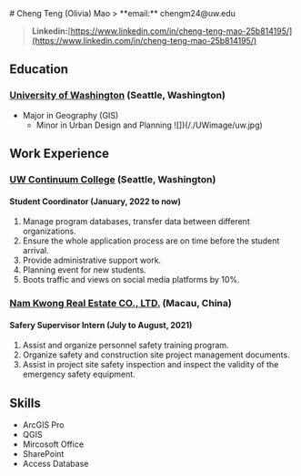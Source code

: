 <link href="style.css" ></link>
# Cheng Teng (Olivia) Mao
> **email:** chengm24@uw.edu

> **Linkedin:**[https://www.linkedin.com/in/cheng-teng-mao-25b814195/](https://www.linkedin.com/in/cheng-teng-mao-25b814195/)

## Education
### [University of Washington](https://www.washington.edu/) (Seattle, Washington)
- Major in Geography (GIS)
  - Minor in Urban Design and Planning
![])(/./UWimage/uw.jpg)
## Work Experience 
### [UW Continuum College](https://www.continuum.uw.edu/) (Seattle, Washington)   
#### Student Coordinator (January, 2022 to now)
1. Manage program databases, transfer data between different organizations.
2. Ensure the whole application process are on time before the student arrival.
3. Provide administrative support work.
4. Planning event for new students.
5. Boots traffic and views on social media platforms by 10%.

### [Nam Kwong Real Estate CO., LTD.](http://en.namkwong.com.mo/col/col2013/index.html) (Macau, China) 
#### Safery Supervisor Intern (July to August, 2021)
1. Assist and organize personnel safety training program.
2. Organize safety and construction site project management documents.
3. Assist in project site safety inspection and inspect the validity of the emergency safety equipment.

## Skills
- ArcGIS Pro
- QGIS
- Mircosoft Office
- SharePoint
- Access Database
